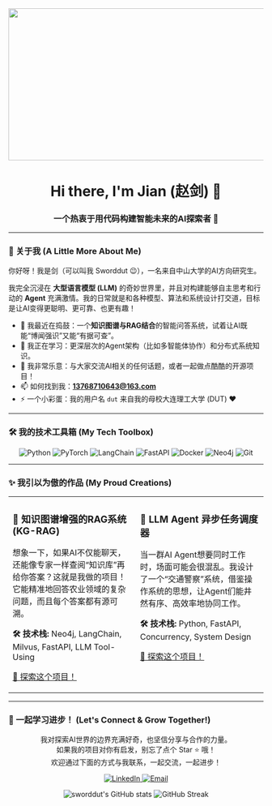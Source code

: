 <!-- 
  嘿！这是为你定制的活泼版GitHub个人主页模板。
  把代码复制粘贴进去，然后替换掉占位符内容，就能让你的主页变得超酷！
-->

<!-- 1. 超酷的开场动图！ -->
<div align="center">
  <img src="https://media.giphy.com/media/v1.Y2lkPTc5MGI3NjExazZ0aHd4ZmdyN2ZudXZ2dTUwbnhpdmNjc3d3dGFsNmNpc2ZqdXNqZSZlcD12MV9pbnRlcm5hbF9naWZfYnlfaWQmY3Q9Zw/L1R1tvI9svkIWwpY2b/giphy.gif" width="600" height="300"/>
</div>

<!-- 2. 打个招呼！ -->
<h1 align="center">
  Hi there, I'm Jian (赵剑) 👋
</h1>
<h3 align="center">
  一个热衷于用代码构建智能未来的AI探索者 🚀
</h3>

---

### 📖 关于我 (A Little More About Me)

你好呀！我是剑（可以叫我 Sworddut 😉），一名来自中山大学的AI方向研究生。

我完全沉浸在 **大型语言模型 (LLM)** 的奇妙世界里，并且对构建能够自主思考和行动的 **Agent** 充满激情。我的日常就是和各种模型、算法和系统设计打交道，目标是让AI变得更聪明、更可靠、也更有趣！

- 🔭 我最近在捣鼓：一个**知识图谱与RAG结合**的智能问答系统，试着让AI既能“博闻强识”又能“有据可查”。
- 🌱 我正在学习：更深层次的Agent架构（比如多智能体协作）和分布式系统知识。
- 👯 我非常乐意：与大家交流AI相关的任何话题，或者一起做点酷酷的开源项目！
- 📫 如何找到我：**13768710643@163.com**
- ⚡ 一个小彩蛋：我的用户名 `dut` 来自我的母校大连理工大学 (DUT) ❤️

---

### 🛠️ 我的技术工具箱 (My Tech Toolbox)

<p align="center">
  <!-- 这里放你最酷的工具！可以随意增删 -->
  <img alt="Python" src="https://img.shields.io/badge/Python-3776AB?style=for-the-badge&logo=python&logoColor=white"/>
  <img alt="PyTorch" src="https://img.shields.io/badge/PyTorch-%23EE4C2C.svg?style=for-the-badge&logo=PyTorch&logoColor=white"/>
  <img alt="LangChain" src="https://img.shields.io/badge/LangChain-101010?style=for-the-badge&logo=LangChain&logoColor=white"/>
  <img alt="FastAPI" src="https://img.shields.io/badge/FastAPI-009688?style=for-the-badge&logo=fastapi&logoColor=white"/>
  <img alt="Docker" src="https://img.shields.io/badge/Docker-%230db7ed.svg?style=for-the-badge&logo=docker&logoColor=white"/>
  <img alt="Neo4j" src="https://img.shields.io/badge/Neo4j-008CC1?style=for-the-badge&logo=neo4j&logoColor=white"/>
  <img alt="Git" src="https://img.shields.io/badge/Git-F05032?style=for-the-badge&logo=git&logoColor=white"/>
</p>

---

### ✨ 我引以为傲的作品 (My Proud Creations)

<!-- 使用表格来展示，会非常整洁！ -->
<table>
  <tr valign="top">
    <!-- 项目1: KG+RAG -->
    <td width="50%">
      <h3>🧠 知识图谱增强的RAG系统 (KG-RAG)</h3>
      <p>想象一下，如果AI不仅能聊天，还能像专家一样查阅“知识库”再给你答案？这就是我做的项目！它能精准地回答农业领域的复杂问题，而且每个答案都有源可溯。</p>
      <p><b>🛠️ 技术栈:</b> Neo4j, LangChain, Milvus, FastAPI, LLM Tool-Using</p>
      <p><a href="https://github.com/sworddut/your-kg-rag-repo">🚀 探索这个项目！</a></p>
    </td>
    <!-- 项目2: Agent调度器 -->
    <td width="50%">
      <h3>🤖 LLM Agent 异步任务调度器</h3>
      <p>当一群AI Agent想要同时工作时，场面可能会很混乱。我设计了一个“交通警察”系统，借鉴操作系统的思想，让Agent们能井然有序、高效率地协同工作。</p>
      <p><b>🛠️ 技术栈:</b> Python, FastAPI, Concurrency, System Design</p>
      <p><a href="https://github.com/sworddut/your-agent-scheduler-repo">🚀 探索这个项目！</a></p>
    </td>
  </tr>
</table>

---

### 🤝 一起学习进步！ (Let's Connect & Grow Together!)

<p align="center">
  我对探索AI世界的边界充满好奇，也坚信分享与合作的力量。<br/>
  如果我的项目对你有启发，别忘了点个 Star ⭐ 哦！<br/>
  欢迎通过下面的方式与我联系，一起交流，一起进步！
</p>

<p align="center">
  <a href="https://www.linkedin.com/in/your-linkedin-id">
    <img src="https://img.shields.io/badge/LinkedIn-0077B5?style=for-the-badge&logo=linkedin&logoColor=white" alt="LinkedIn"/>
  </a>
  <a href="mailto:13768710643@163.com">
    <img src="https://img.shields.io/badge/Gmail-D14836?style=for-the-badge&logo=gmail&logoColor=white" alt="Email"/>
  </a>
</p>

<!-- 最后，来点好玩的统计数据！ -->
<div align="center">
  <img src="https://github-readme-stats.vercel.app/api?username=sworddut&show_icons=true&locale=cn&theme=radical" alt="sworddut's GitHub stats" />
  <img src="https://github-readme-streak-stats.herokuapp.com/?user=sworddut&theme=radical" alt="GitHub Streak" />
</div>
